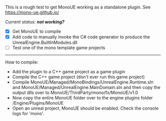 This is a rough test to get MonoUE working as a standalone plugin. See https://mono-ue.github.io/

_Current status: **not working?**_

- [X] Get MonoUE to compile
- [X] Add code to manually invoke the C# code generator to produce the UnrealEngine.BuiltInModules.dll
- [ ] Test one of the mono template game projects

---

How to compile:
- Add the plugin to a C++ game project as a game plugin
- Compile the C++ game project (don't ever run this game project)
- Compile MonoUE/Managed/MonoBindings/UnrealEngine.Runtime.sln and MonoUE/Managed/UnrealEngine.MainDomain.sln and then copy the output dlls over to MonoUE/ThirdParty/mono/fx/MonoUE/v1.0
- Now copy the entire MonoUE folder over to the engine plugins folder /Engine/Plugins/MonoUE
- Open an unreal project, MonoUE should be enabled. Check the console logs for 'mono'.
